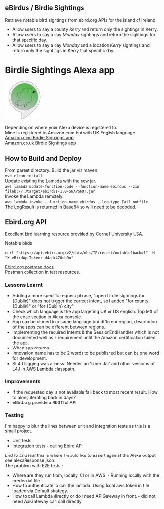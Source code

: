 ## eBirdus / Birdie Sightings
Retrieve notable bird sightings from ebird.org APIs for the island of Ireland

- Allow users to say a county _Kerry_ and return only the sightings in Kerry.  
- Allow users to say a day _Monday_ sightings and return the sightings for that specific day.  
- Allow users to say a day _Monday_ and a location _Kerry_ sightings and return only the sightings in Kerry that specific day.  


# Birdie Sightings Alexa app
![icon](src/test/resources/BirdieSightingsIcon.jpg)

Depending on where your Alexa device is registered to.  
Mine is registered to Amazon.com but with UK English language.  
[Amazon.com Birdie Sightings app](https://www.amazon.com/dp/B08LVX99MT)  
[Amazon.co.uk Birdie Sightings app](https://www.amazon.co.uk/dp/B08LVX99MT)

 
## How to Build and Deploy
From parent directory. Build the jar via maven.  
`mvn clean install`  
Update existing the Lambda with the new jar.  
`aws lambda update-function-code --function-name ebirdus --zip fileb://./target/ebirdus-1.0-SNAPSHOT.jar`  
Invoke the Lambda remotely.  
`aws lambda invoke --function-name ebirdus --log-type Tail outfile`  
The LogResult is returned in Base64 so will need to be decoded.


## Ebird.org API

Excellent bird learning resource provided by Cornell University USA.  

Notable birds
```
curl "https://api.ebird.org/v2/data/obs/IE/recent/notable?back=1" -H "X-eBirdApiToken: d4adr470eh9u"  
```
[Ebird.org postman docs](https://documenter.getpostman.com/view/664302/S1ENwy59?version=latest#intro)  
Postman collection in test resources.


### Lessons Learnt

- Adding a more specific request phrase, "open birdie sightings for {Dublin}" does not trigger the correct intent, so I added "for county {Dublin}" or "for {Dublin} city"
- Check which language is the app targeting UK or US english. Top left of the code section in Alexa console.
- App can be cloned into same language but different region, description of the apps can be different between regions.
- Implementing the required Intents & the SessionEndHandler which is not documented well as a requirement until the Amazon certification failed the app.  
- When app returns <Audio message> sound but no logs when calling via the simulator or real device, try redeploying the lambda, renaming the invocation name.
- Innovation name has to be 2 words to be published but can be one word for development.
- SL4J logging was a mess. Needed an 'Uber Jar' and other versions of L4J in AWS Lambda classpath.


### Improvements

- If the requested day is not available fall back to most recent result. How to along iterating back in days? 
- eBird.org provide a RESTful API


### Testing

I'm happy to blur the lines between unit and integration tests as this is a small project.  
- Unit tests   
- Integration tests - calling Ebird API.  

*End to End test* this is where I would like to assert against the Alexa output see alexaResponse.json.  
The problem with E2E tests :
- Where are they run from, locally, CI or in AWS. - Running locally with the credential file. 
- How to authenticate to call the lambda. Using local aws token in file loaded via Default strategy.
- How to call Lambda directly or do I need APIGateway in front. - did not need ApiGateway can call directly.
